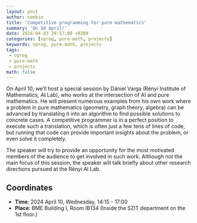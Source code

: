 ```yaml
---
layout: post
author: nemkin
title: 'Competitive programming for pure mathematics'
summary: 'On 10 April!'
date: 2024-04-03 20:57:00 +0200
categories: [vprog, pure-math, projects]
keywords: vprog, pure-math, projects
tags:
 - vprog
 - pure-math
 - projects
math: false
---
```


On April 10, we’ll host a special session by Dániel Varga (Rényi Institute of Mathematics, AI Lab),
who works at the intersection of AI and pure mathematics. He will present numerous examples from
his own work where a problem in pure mathematics (geometry, graph theory, algebra) can be advanced
by translating it into an algorithm to find possible solutions to concrete cases. A competitive programmer
is in a perfect position to execute such a translation, which is often just a few tens of lines of code,
but running that code can provide important insights about the problem, or even solve it completely.

The speaker will try to provide an opportunity for the most motivated members of the audience to get
involved in such work. Although not the main focus of this session, the speaker will talk briefly
about other research directions pursued at the Rényi AI Lab.

## Coordinates

- **Time**: 2024 April 10, Wednesday, 14:15 - 17:00
- **Place**: BME Building I, Room IB134 (Inside the SZIT department on the 1st floor.)
